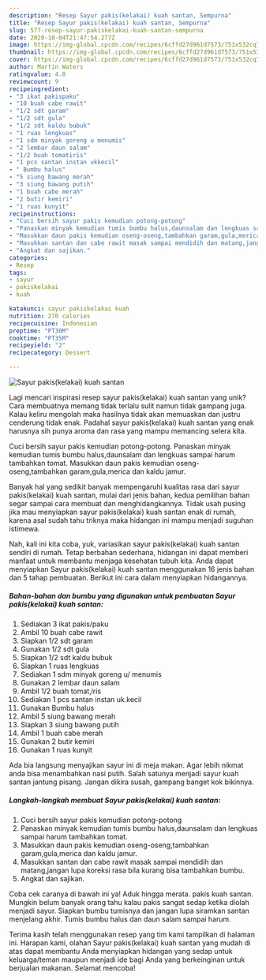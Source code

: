 ```yaml
---
description: "Resep Sayur pakis(kelakai) kuah santan, Sempurna"
title: "Resep Sayur pakis(kelakai) kuah santan, Sempurna"
slug: 577-resep-sayur-pakiskelakai-kuah-santan-sempurna
date: 2020-10-04T21:47:54.277Z
image: https://img-global.cpcdn.com/recipes/6cffd27d961d7573/751x532cq70/sayur-pakiskelakai-kuah-santan-foto-resep-utama.jpg
thumbnail: https://img-global.cpcdn.com/recipes/6cffd27d961d7573/751x532cq70/sayur-pakiskelakai-kuah-santan-foto-resep-utama.jpg
cover: https://img-global.cpcdn.com/recipes/6cffd27d961d7573/751x532cq70/sayur-pakiskelakai-kuah-santan-foto-resep-utama.jpg
author: Martin Waters
ratingvalue: 4.8
reviewcount: 9
recipeingredient:
- "3 ikat pakispaku"
- "10 buah cabe rawit"
- "1/2 sdt garam"
- "1/2 sdt gula"
- "1/2 sdt kaldu bubuk"
- "1 ruas lengkuas"
- "1 sdm minyak goreng u menumis"
- "2 lembar daun salam"
- "1/2 buah tomatiris"
- "1 pcs santan instan ukkecil"
- " Bumbu halus"
- "5 siung bawang merah"
- "3 siung bawang putih"
- "1 buah cabe merah"
- "2 butir kemiri"
- "1 ruas kunyit"
recipeinstructions:
- "Cuci bersih sayur pakis kemudian potong-potong"
- "Panaskan minyak kemudian tumis bumbu halus,daunsalam dan lengkuas sampai harum tambahkan tomat."
- "Masukkan daun pakis kemudian oseng-oseng,tambahkan garam,gula,merica dan kaldu jamur."
- "Masukkan santan dan cabe rawit masak sampai mendidih dan matang,jangan lupa koreksi rasa bila kurang bisa tambahkan bumbu."
- "Angkat dan sajikan."
categories:
- Resep
tags:
- sayur
- pakiskelakai
- kuah

katakunci: sayur pakiskelakai kuah 
nutrition: 270 calories
recipecuisine: Indonesian
preptime: "PT30M"
cooktime: "PT35M"
recipeyield: "2"
recipecategory: Dessert

---
```



![Sayur pakis(kelakai) kuah santan](https://img-global.cpcdn.com/recipes/6cffd27d961d7573/751x532cq70/sayur-pakiskelakai-kuah-santan-foto-resep-utama.jpg)

Lagi mencari inspirasi resep sayur pakis(kelakai) kuah santan yang unik? Cara membuatnya memang tidak terlalu sulit namun tidak gampang juga. Kalau keliru mengolah maka hasilnya tidak akan memuaskan dan justru cenderung tidak enak. Padahal sayur pakis(kelakai) kuah santan yang enak harusnya sih punya aroma dan rasa yang mampu memancing selera kita.

Cuci bersih sayur pakis kemudian potong-potong. Panaskan minyak kemudian tumis bumbu halus,daunsalam dan lengkuas sampai harum tambahkan tomat. Masukkan daun pakis kemudian oseng-oseng,tambahkan garam,gula,merica dan kaldu jamur.

Banyak hal yang sedikit banyak mempengaruhi kualitas rasa dari sayur pakis(kelakai) kuah santan, mulai dari jenis bahan, kedua pemilihan bahan segar sampai cara membuat dan menghidangkannya. Tidak usah pusing jika mau menyiapkan sayur pakis(kelakai) kuah santan enak di rumah, karena asal sudah tahu triknya maka hidangan ini mampu menjadi suguhan istimewa.


Nah, kali ini kita coba, yuk, variasikan sayur pakis(kelakai) kuah santan sendiri di rumah. Tetap berbahan sederhana, hidangan ini dapat memberi manfaat untuk membantu menjaga kesehatan tubuh kita. Anda dapat menyiapkan Sayur pakis(kelakai) kuah santan menggunakan 16 jenis bahan dan 5 tahap pembuatan. Berikut ini cara dalam menyiapkan hidangannya.

<!--inarticleads1-->

##### Bahan-bahan dan bumbu yang digunakan untuk pembuatan Sayur pakis(kelakai) kuah santan:

1. Sediakan 3 ikat pakis/paku
1. Ambil 10 buah cabe rawit
1. Siapkan 1/2 sdt garam
1. Gunakan 1/2 sdt gula
1. Siapkan 1/2 sdt kaldu bubuk
1. Siapkan 1 ruas lengkuas
1. Sediakan 1 sdm minyak goreng u/ menumis
1. Gunakan 2 lembar daun salam
1. Ambil 1/2 buah tomat,iris
1. Sediakan 1 pcs santan instan uk.kecil
1. Gunakan  Bumbu halus
1. Ambil 5 siung bawang merah
1. Siapkan 3 siung bawang putih
1. Ambil 1 buah cabe merah
1. Gunakan 2 butir kemiri
1. Gunakan 1 ruas kunyit


Ada bia langsung menyajikan sayur ini di meja makan. Agar lebih nikmat anda bisa menambahkan nasi putih. Salah satunya menjadi sayur kuah santan jantung pisang. Jangan dikira susah, gampang banget kok bikinnya. 

<!--inarticleads2-->

##### Langkah-langkah membuat Sayur pakis(kelakai) kuah santan:

1. Cuci bersih sayur pakis kemudian potong-potong
1. Panaskan minyak kemudian tumis bumbu halus,daunsalam dan lengkuas sampai harum tambahkan tomat.
1. Masukkan daun pakis kemudian oseng-oseng,tambahkan garam,gula,merica dan kaldu jamur.
1. Masukkan santan dan cabe rawit masak sampai mendidih dan matang,jangan lupa koreksi rasa bila kurang bisa tambahkan bumbu.
1. Angkat dan sajikan.


Coba cek caranya di bawah ini ya! Aduk hingga merata. pakis kuah santan. Mungkin belum banyak orang tahu kalau pakis sangat sedap ketika diolah menjadi sayur. Siapkan bumbu tumisnya dan jangan lupa siramkan santan menjelang akhir. Tumis bumbu halus dan daun salam sampai harum. 

Terima kasih telah menggunakan resep yang tim kami tampilkan di halaman ini. Harapan kami, olahan Sayur pakis(kelakai) kuah santan yang mudah di atas dapat membantu Anda menyiapkan hidangan yang sedap untuk keluarga/teman maupun menjadi ide bagi Anda yang berkeinginan untuk berjualan makanan. Selamat mencoba!
